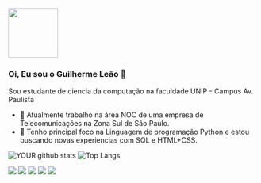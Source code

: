 <img src="https://avatars.githubusercontent.com/u/83231397?v=4" width="100" height="100">

### Oi, Eu sou o Guilherme Leão 👋
Sou estudante de ciencia da computação na faculdade UNIP - Campus Av. Paulista 
- 🔭 Atualmente trabalho na área NOC de uma empresa de Telecomunicações na Zona Sul de São Paulo.
- 🌱 Tenho principal foco na Linguagem de programação Python e estou buscando novas experiencias com SQL e HTML+CSS.

![YOUR github stats](https://github-readme-stats.vercel.app/api?username=guilhermeleao11)
![Top Langs](https://github-readme-stats.vercel.app/api/top-langs/?username=guilhermeleao11&langs_count=8)

[<img src="https://img.shields.io/badge/twitter-%231DA1F2.svg?&style=for-the-badge&logo=twitter&logoColor=white" />](https://twitter.com/USERNAME) [<img src="https://img.shields.io/badge/medium-%2312100E.svg?&style=for-the-badge&logo=medium&logoColor=white" />](https://medium.com/USERNAME)  [<img src="https://img.shields.io/badge/linkedin-%230077B5.svg?&style=for-the-badge&logo=linkedin&logoColor=white" />](https://www.linkedin.com/in/USERNAME/) [<img src = "https://img.shields.io/badge/instagram-%23E4405F.svg?&style=for-the-badge&logo=instagram&logoColor=white">](https://www.instagram.com/USERNAME/) [<img src = "https://img.shields.io/badge/facebook-%231877F2.svg?&style=for-the-badge&logo=facebook&logoColor=white">](https://www.facebook.com/USERNAME)

